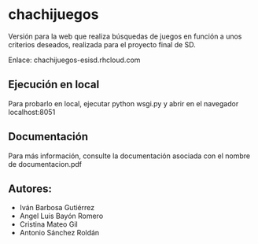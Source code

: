 # chachijuegos

Versión para la web que realiza búsquedas de juegos en función a unos criterios deseados, realizada para el proyecto final de SD.

Enlace: chachijuegos-esisd.rhcloud.com

## Ejecución en local

Para probarlo en local, ejecutar python wsgi.py y abrir en el navegador localhost:8051

## Documentación

Para más información, consulte la documentación asociada con el nombre de documentacion.pdf

## Autores:

- Iván Barbosa Gutiérrez
- Angel Luis Bayón Romero
- Cristina Mateo Gil
- Antonio Sánchez Roldán